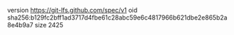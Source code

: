 version https://git-lfs.github.com/spec/v1
oid sha256:b129fc2bff1ad3717d4fbe61c28abc59e6c4817966b621dbe2e865b2a8e4b9a7
size 2425
